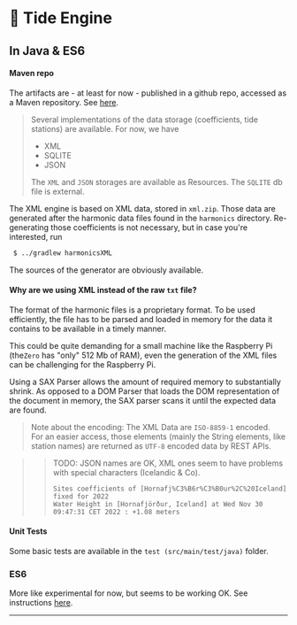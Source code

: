 # 🌊 Tide Engine
## In Java & ES6

<!--
### Java
_**To be published as its own artifact on Maven.**_
> See in the `build.gradle` 
> - `// maven { url "https://raw.githubusercontent.com/OlivierLD/ROB/repository" }`
> - `implementation 'raspberry.on.board:TideEngine:1.0'`
-->

#### Maven repo
The artifacts are - at least for now - published in a github repo, accessed as a Maven repository.
See [here](https://github.com/OlivierLD/ROB/blob/repository/README.md).


> Several implementations of the data storage (coefficients, tide stations) are
> available. For now, we have
> - XML
> - SQLITE
> - JSON  
>
> The `XML` and `JSON` storages are available as Resources. The `SQLITE` db file is external. 

The XML engine is based on XML data, stored in `xml.zip`. Those data are generated after the
harmonic data files found in the `harmonics` directory.
Re-generating those coefficients is not necessary, but in case you're interested, run
```bash
 $ ../gradlew harmonicsXML
```
The sources of the generator are obviously available.

#### Why are we using XML instead of the raw `txt` file?
The format of the harmonic files is a proprietary format. To be used efficiently, the file has to
be parsed and loaded in memory for the data it contains to be available in a timely manner.

This could be quite demanding for a small machine like the Raspberry Pi (the`Zero` has "only" 512 Mb of RAM), even the generation of the XML files
can be challenging for the Raspberry Pi.

Using a SAX Parser allows the amount of required memory to substantially shrink.
As opposed to a DOM Parser that loads the DOM representation of the document in memory,
the SAX parser scans it until the expected data are found.

> Note about the encoding: The XML Data are `ISO-8859-1` encoded.  
> For an easier access, those elements (mainly the String elements, like station names) are returned as `UTF-8` encoded data by REST APIs.

>> TODO: JSON names are OK, XML ones seem to have problems with special characters (Icelandic & Co).  
>> ```
>> Sites coefficients of [Hornafj%C3%B6r%C3%B0ur%2C%20Iceland] fixed for 2022
>> Water Height in [Hornafjörður, Iceland] at Wed Nov 30 09:47:31 CET 2022 : +1.08 meters
>> ```  

#### Unit Tests
Some basic tests are available in the `test (src/main/test/java)` folder.

### ES6
More like experimental for now, but seems to be working OK.
See instructions [here](./ES6/README.md).

---
